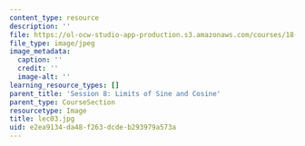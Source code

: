 ```yaml
---
content_type: resource
description: ''
file: https://ol-ocw-studio-app-production.s3.amazonaws.com/courses/18-01sc-single-variable-calculus-fall-2010/e2ea9134da48f263dcdeb293979a573a_lec03.jpg
file_type: image/jpeg
image_metadata:
  caption: ''
  credit: ''
  image-alt: ''
learning_resource_types: []
parent_title: 'Session 8: Limits of Sine and Cosine'
parent_type: CourseSection
resourcetype: Image
title: lec03.jpg
uid: e2ea9134-da48-f263-dcde-b293979a573a
---
```

